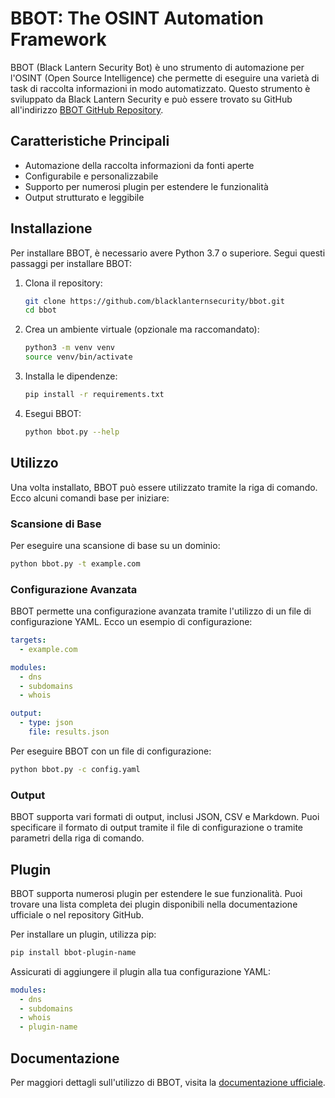 # BBOT: The OSINT Automation Framework

BBOT (Black Lantern Security Bot) è uno strumento di automazione per l'OSINT (Open Source Intelligence) che permette di eseguire una varietà di task di raccolta informazioni in modo automatizzato. Questo strumento è sviluppato da Black Lantern Security e può essere trovato su GitHub all'indirizzo [BBOT GitHub Repository](https://github.com/blacklanternsecurity/bbot).

## Caratteristiche Principali
- Automazione della raccolta informazioni da fonti aperte
- Configurabile e personalizzabile
- Supporto per numerosi plugin per estendere le funzionalità
- Output strutturato e leggibile

## Installazione

Per installare BBOT, è necessario avere Python 3.7 o superiore. Segui questi passaggi per installare BBOT:

1. Clona il repository:
    ```sh
    git clone https://github.com/blacklanternsecurity/bbot.git
    cd bbot
    ```

2. Crea un ambiente virtuale (opzionale ma raccomandato):
    ```sh
    python3 -m venv venv
    source venv/bin/activate
    ```

3. Installa le dipendenze:
    ```sh
    pip install -r requirements.txt
    ```

4. Esegui BBOT:
    ```sh
    python bbot.py --help
    ```

## Utilizzo

Una volta installato, BBOT può essere utilizzato tramite la riga di comando. Ecco alcuni comandi base per iniziare:

### Scansione di Base
Per eseguire una scansione di base su un dominio:
```sh
python bbot.py -t example.com
```

### Configurazione Avanzata
BBOT permette una configurazione avanzata tramite l'utilizzo di un file di configurazione YAML. Ecco un esempio di configurazione:
```yaml
targets:
  - example.com

modules:
  - dns
  - subdomains
  - whois

output:
  - type: json
    file: results.json
```

Per eseguire BBOT con un file di configurazione:
```sh
python bbot.py -c config.yaml
```

### Output
BBOT supporta vari formati di output, inclusi JSON, CSV e Markdown. Puoi specificare il formato di output tramite il file di configurazione o tramite parametri della riga di comando.

## Plugin
BBOT supporta numerosi plugin per estendere le sue funzionalità. Puoi trovare una lista completa dei plugin disponibili nella documentazione ufficiale o nel repository GitHub.

Per installare un plugin, utilizza pip:
```sh
pip install bbot-plugin-name
```

Assicurati di aggiungere il plugin alla tua configurazione YAML:
```yaml
modules:
  - dns
  - subdomains
  - whois
  - plugin-name
```

## Documentazione

Per maggiori dettagli sull'utilizzo di BBOT, visita la [documentazione ufficiale](https://github.com/blacklanternsecurity/bbot/wiki).
